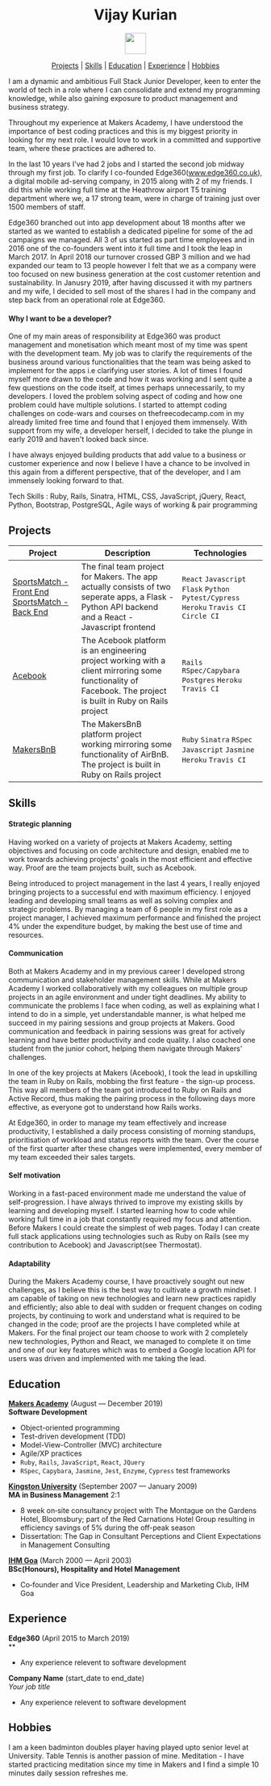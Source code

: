 <a name="top"></a>

<h1 align="center"> Vijay Kurian </h1>

  <p align="center">
    <a href="https://www.linkedin.com/in/vijay-k-690aa1110/"><img src="https://www.iconfinder.com/data/icons/free-social-icons/67/linkedin_circle_color-512.png" hspace="20" height="42" width="42"></a>
  </p>
  
  <div align="center">

[Projects](#Projects) |
[Skills](#Skills) |
[Education](#Education) |
[Experience](#Experience) |
[Hobbies](#Hobbies)

</div>

I am a dynamic and ambitious Full Stack Junior Developer, keen to enter the world of tech in a role where I can consolidate and extend my programming knowledge, while also gaining exposure to product management and business strategy.

Throughout my experience at Makers Academy, I have understood the importance of best coding practices and this is my biggest priority in looking for my next role. I would love to work in a committed and supportive team, where these practices are adhered to.

In the last 10 years I've had 2 jobs and I started the second job midway through my first job. To clarify I co-founded Edge360(www.edge360.co.uk), a digital mobile ad-serving company, in 2015 along with 2 of my friends. I did this while working full time at the Heathrow airport T5 training department where we, a 17 strong team, were in charge of training just over 1500 members of staff.

Edge360 branched out into app development about 18 months after we started as we wanted to establish a  dedicated pipeline for some of the ad campaigns we managed. All 3 of us started  as part time employees and in 2016 one of the co-founders went into it full time and I took the leap in March 2017. In April 2018 our turnover crossed GBP 3 million and we had expanded our team to 13 people however I felt that we as a company were too focused on new business generation at the cost customer retention and sustainability. In Janusry 2019, after having discussed it with my partners and my wife, I decided to sell most of the shares I had in the company and step back from an operational role at Edge360.

#### Why I want to be a developer?

One of my main areas of responsibility at Edge360 was product management and monetisation which meant most of my time was spent with the development team. My job was to clarify the requirements of the business around various functionalities that the team was being asked to implement for the apps i.e clarifying user stories. 
A lot of times I found myself more drawn to the code and how it was working and I sent quite a few questions on the code itself, at times perhaps unnecessarily, to my developers. I loved the problem solving aspect of coding and how one problem could have multiple solutions. I started to attempt coding challenges on code-wars and courses on thefreecodecamp.com in my already limited free time and found that I enjoyed them immensely. With support from my wife, a developer herself, I decided to take the plunge in early 2019 and haven't looked back since.

I have always enjoyed building products that add value to a business or customer experience and now I believe I have a chance to  be involved in this again from a different perspective, that of the developer, and I am immensely looking forward to that. 


Tech Skills : Ruby, Rails, Sinatra, HTML, CSS, JavaScript, jQuery, React, Python, Bootstrap, PostgreSQL, Agile ways of working & pair programming


## Projects
| Project   | Description | Technologies |
|---        |---         |---           |
| [SportsMatch - Front End](https://github.com/kurianvijay/sportsmatch_react) [SportsMatch - Back End](https://github.com/kurianvijay/sportsmatch_api) | The final team project for Makers. The app actually consists of two seperate apps, a Flask - Python API backend and a React - Javascript frontend | `React` `Javascript` `Flask` `Python` `Pytest/Cypress` `Heroku` `Travis CI` `Circle CI`|
| [Acebook](https://github.com/kurianvijay/acebook-facebuzz) |The Acebook platform is an engineering project working with a client mirroring some functionality of Facebook. The project is built in Ruby on Rails project |`Rails` `RSpec/Capybara` `Postgres` `Heroku` `Travis CI`|
|[MakersBnB](https://github.com/domtunstill/makersBnB) | The MakersBnB platform project working mirroring some functionality of AirBnB. The project is built in Ruby on Rails project |`Ruby` `Sinatra` `RSpec` `Javascript` `Jasmine` `Heroku` `Travis CI`|

## Skills

#### Strategic planning

Having worked on a variety of projects at Makers Academy, setting objectives and focusing on code architecture and design, enabled me to work towards achieving projects' goals in the most efficient and effective way. Proof are the team projects built, such as Acebook.

Being introduced to project management in the last 4 years, I really enjoyed bringing projects to a successful end with maximum efficiency. I enjoyed leading and developing small teams as well as solving complex and strategic problems. By managing a team of 6 people in my first role as a project manager, I achieved maximum performance and finished the project 4% under the expenditure budget, by making the best use of time and resources.

#### Communication

Both at Makers Academy and in my previous career I developed strong communication and stakeholder management skills. While at Makers Academy I worked collaboratively with my colleagues on multiple group projects in an agile environment and under tight deadlines. My ability to communicate the problems I face when coding, as well as explaining what I intend to do in a simple, yet understandable manner, is what helped me succeed in my pairing sessions and group projects at Makers. Good communication and feedback in pairing sessions was great for actively learning and have better productivity and code quality. I also coached one student from the junior cohort, helping them navigate through Makers' challenges.

In one of the key projects at Makers (Acebook), I took the lead in upskilling the team in Ruby on Rails, mobbing the first feature - the sign-up process. This way all members of the team got introduced to Ruby on Rails and Active Record, thus making the pairing process in the following days more effective, as everyone got to understand how Rails works.

At Edge360, in order to manage my team effectively and increase productivity, I established a daily process consisting of morning standups, prioritisation of workload and status reports with the team. Over the course of the first quarter after these changes were implemented, every member of my team exceeded their sales targets.

#### Self motivation
Working in a fast-paced environment made me understand the value of self-progression. I have always thrived to improve my existing skills by learning and developing myself. I started learning how to code while working full time in a job that constantly required my focus and attention. Before Makers I could create the simplest of web pages. Today I can create full stack applications using technologies such as Ruby on Rails (see my contribution to Acebook) and Javascript(see Thermostat).

#### Adaptability
During the Makers Academy course, I have proactively sought out new challenges, as I believe this is the best way to cultivate a growth mindset. I am capable of taking on new technologies and learn new practices rapidly and efficiently; also able to deal with sudden or frequent changes on coding projects, by continuing to work and understand what is required to be changed in the code; proof are the projects I have completed while at Makers. For the final project our team choose to work with 2 completely new technologies, Python and React, we managed to complete it on time and one of our key features which was to embed a Google location API for users was driven and implemented with me taking the lead.


## Education

**[Makers Academy](https://www.makers.tech)** (August &mdash; December 2019)   
**Software Development**

- Object-oriented programming
- Test-driven development (TDD)
- Model-View-Controller (MVC) architecture
- Agile/XP practices
- `Ruby`, `Rails`, `JavaScript`, `React`, `JQuery`
- `RSpec`, `Capybara`, `Jasmine`, `Jest`, `Enzyme`, `Cypress` test frameworks

**[Kingston University](https://www.kingston.ac.uk/)** (September 2007 &mdash; January 2009)   
**MA in Business Management** 2:1

- 8 week on‐site consultancy  project with The Montague on the Gardens Hotel, Bloomsbury; part of the Red Carnations Hotel Group resulting in efficiency savings of 5% during the off-peak season
- Dissertation: The Gap in Consultant Perceptions and Client Expectations in Management Consulting

**[IHM Goa](https://ihmgoa.gov.in/)** (March 2000 &mdash; April 2003)   
**BSc(Honours), Hospitality and Hotel Management**           

- Co‐founder and Vice President, Leadership and Marketing Club, IHM Goa


## Experience

**Edge360** (April 2015 to March 2019)    
**
- Any experience relevent to software development

**Company Name** (start_date to end_date)   
*Your job title*  
- Any experience relevent to software development

## Hobbies

I am a keen badminton doubles player having played upto senior level at University.
Table Tennis is another passion of mine.
Meditation - I have started practicing meditation since my time in Makers and I find a simple 10 minutes daily session refreshes me. 

